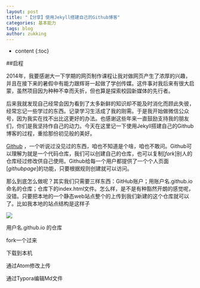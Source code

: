 ```yaml
---
layout: post
title: "【分享】使用Jekyll搭建自己的Github博客"
categories: 基本能力
tags: blog
author: zukking
---
```


* content
{:toc}

##启程

2014年，我要感谢大一下学期的网页制作课程让我对做网页产生了浓厚的兴趣，并且在接下来的暑假中有能力跟辉哥一起做了学创传媒。这件事对我后来有很大启蒙，虽然项目因为种种不幸而夭折，但也算是探索校园新媒体的先行者。

后来我就发现自己经常会因为看到了太多新鲜的知识却不能及时消化而顾此失彼，经常忘记一些学过的东西。记录学习生活成了我的刚需。于是我开始做微信公众号，因为我实在找不出比这更好的办法。也感谢这些年来一直鼓励支持我的朋友们，你们是我坚持作自己的动力。今天在这里记一下使用Jekyll搭建自己的Github博客的过程，重拾那份初见般的美好。

[Github](http://github.com) ，一个听说过没见过的东西，咱也不知道是个啥，咱也不敢问。Github可以理解为就是一个代码仓库，我们可以创建自己的仓库，也可以复制[*fork*]别人的仓库经过修改供自己使用。Github给每一个用户都提供了一个个人页面[*githubpage*]的功能，只要根据规则创建就可以访问。

那么到底怎么做呢？其实我们只需要三样东西：GitHub账户；用账户名.github.io命名的仓库；仓库下的index.html文件。怎么样，是不是有种豁然开朗的感觉呢，没错。只要把本地的一个静态web站点整个的上传到我们新建的这个仓库就可以了。比如我本地的站点结构是这样子

![](https://raw.githubusercontent.com/mengshengjie/mengshengjie.github.io/master/_posts/Pic/jekyllblog_1.png)





用户名.github.io 的仓库



fork一个过来



下载到本机



通过Atom修改上传



通过Typora编辑Md文件
